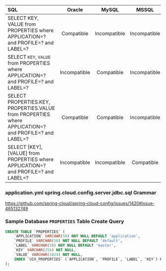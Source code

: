 | SQL                                                                                                   |            Oracle            |      MySQL      |     MSSQL      |
|:------------------------------------------------------------------------------------------------------|:----------------------------:|:---------------:|:--------------:|
| SELECT KEY, VALUE from PROPERTIES where APPLICATION=? and PROFILE=? and LABEL=?                       |         	Compatible          |  	Incompatible  | 	Incompatible  |
| SELECT `KEY`, `VALUE` from PROPERTIES where APPLICATION=? and PROFILE=? and LABEL=?                   |        	Incompatible         |   	Compatible   | 	Incompatible  |
| SELECT PROPERTIES.KEY, PROPERTIES.VALUE from PROPERTIES where APPLICATION=? and PROFILE=? and LABEL=? |         	Compatible          |   	Compatible   | 	Incompatible  |
| SELECT [KEY], [VALUE] from PROPERTIES where APPLICATION=? and PROFILE=? and LABEL=?                   |        	Incompatible         |  	Incompatible  |  	Compatible   |



### application.yml spring.cloud.config.server.jdbc.sql Grammar
https://github.com/spring-cloud/spring-cloud-config/issues/1420#issue-465132749

### Sample Database `PROPERTIES` Table Create Query
```sql
CREATE TABLE `PROPERTIES` (
    `APPLICATION` VARCHAR(50) NOT NULL DEFAULT 'application',
    `PROFILE` VARCHAR(50) NOT NULL DEFAULT 'default',
    `LABEL` VARCHAR(50) NOT NULL DEFAULT 'master',
    `KEY` VARCHAR(256) NOT NULL,
    `VALUE` VARCHAR(1024) NOT NULL,
    INDEX `UIX_PROPERTIES` (`APPLICATION`, `PROFILE`, `LABEL`, `KEY`) USING BTREE
);
```